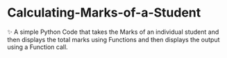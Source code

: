 # Calculating-Marks-of-a-Student

✨ A simple Python Code that takes the Marks of an individual student and then displays the total marks using Functions and then displays the output using a Function call.
